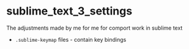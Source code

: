# sublime_text_3_settings
The adjustments made by me for me for comport work in sublime text

 - `.sublime-keymap` files - contain key bindings

